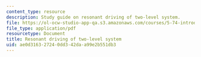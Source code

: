```yaml
---
content_type: resource
description: Study guide on resonant driving of two-level system.
file: https://ol-ocw-studio-app-qa.s3.amazonaws.com/courses/5-74-introductory-quantum-mechanics-ii-spring-2009/ae0d316327240dd342daa99e2b551db3_MIT5_74s09_study01.pdf
file_type: application/pdf
resourcetype: Document
title: Resonant driving of two-level system
uid: ae0d3163-2724-0dd3-42da-a99e2b551db3
---
```

